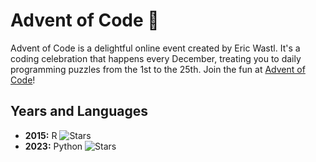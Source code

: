 # Advent of Code 🎄

Advent of Code is a delightful online event created by Eric Wastl. It's a coding celebration that happens every
December, treating you to daily programming puzzles from the 1st to the 25th. Join the fun
at [Advent of Code](https://adventofcode.com/)!

## Years and Languages

- **2015:** R ![Stars](https://img.shields.io/badge/stars-50-yellow)
- **2023:** Python ![Stars](https://img.shields.io/badge/stars-12-yellow)